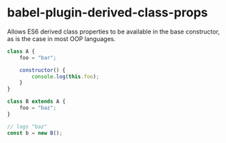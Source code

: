 # babel-plugin-derived-class-props

Allows ES6 derived class properties to be available in the base constructor,
as is the case in most OOP languages.

```js
class A {
    foo = "bar";

    constructor() {
        console.log(this.foo);
    }
}

class B extends A {
    foo = "baz";
}

// logs "baz"
const b = new B();
```
